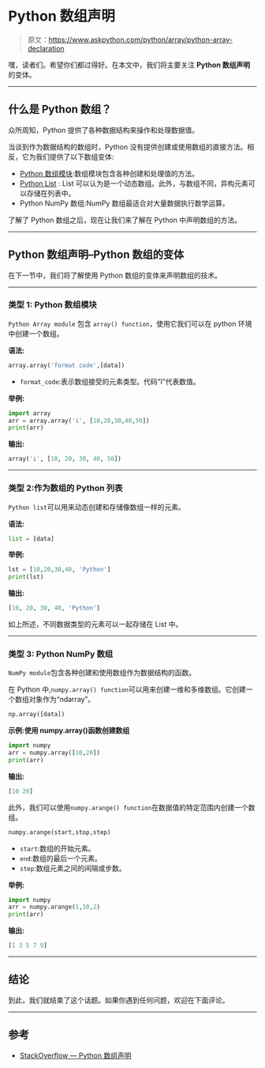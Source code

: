 # Python 数组声明

> 原文：<https://www.askpython.com/python/array/python-array-declaration>

嘿，读者们。希望你们都过得好。在本文中，我们将主要关注 **Python 数组声明**的变体。

* * *

## 什么是 Python 数组？

众所周知，Python 提供了各种数据结构来操作和处理数据值。

当谈到作为数据结构的数组时，Python 没有提供创建或使用数组的直接方法。相反，它为我们提供了以下数组变体:

*   [Python 数组模块](https://www.askpython.com/python/array/python-array-examples):数组模块包含各种创建和处理值的方法。
*   [Python List](https://www.askpython.com/python/list/python-list) : List 可以认为是一个动态数组。此外，与数组不同，异构元素可以存储在列表中。
*   Python NumPy 数组:NumPy 数组最适合对大量数据执行数学运算。

了解了 Python 数组之后，现在让我们来了解在 Python 中声明数组的方法。

* * *

## Python 数组声明–Python 数组的变体

在下一节中，我们将了解使用 Python 数组的变体来声明数组的技术。

* * *

### 类型 1: Python 数组模块

`Python Array module` 包含 `array() function`，使用它我们可以在 python 环境中创建一个数组。

**语法:**

```py
array.array('format code',[data])

```

*   `format_code`:表示数组接受的元素类型。代码“I”代表数值。

**举例:**

```py
import array
arr = array.array('i', [10,20,30,40,50])
print(arr)

```

**输出:**

```py
array('i', [10, 20, 30, 40, 50])

```

* * *

### 类型 2:作为数组的 Python 列表

`Python list`可以用来动态创建和存储像数组一样的元素。

**语法:**

```py
list = [data]

```

**举例:**

```py
lst = [10,20,30,40, 'Python']
print(lst)

```

**输出:**

```py
[10, 20, 30, 40, 'Python']

```

如上所述，不同数据类型的元素可以一起存储在 List 中。

* * *

### 类型 3: Python NumPy 数组

`NumPy module`包含各种创建和使用数组作为数据结构的函数。

在 Python 中,`numpy.array() function`可以用来创建一维和多维数组。它创建一个数组对象作为“ndarray”。

```py
np.array([data])

```

**示例:使用 numpy.array()函数创建数组**

```py
import numpy
arr = numpy.array([10,20])
print(arr)

```

**输出:**

```py
[10 20]

```

此外，我们可以使用`numpy.arange() function`在数据值的特定范围内创建一个数组。

```py
numpy.arange(start,stop,step)

```

*   `start`:数组的开始元素。
*   `end`:数组的最后一个元素。
*   `step`:数组元素之间的间隔或步数。

**举例:**

```py
import numpy
arr = numpy.arange(1,10,2)
print(arr)

```

**输出:**

```py
[1 3 5 7 9]

```

* * *

## 结论

到此，我们就结束了这个话题。如果你遇到任何问题，欢迎在下面评论。

* * *

## 参考

*   [StackOverflow — Python 数组声明](https://stackoverflow.com/questions/1514553/how-do-i-declare-an-array-in-python)